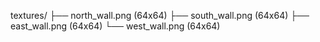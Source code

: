 textures/
├── north_wall.png    (64x64)
├── south_wall.png    (64x64) 
├── east_wall.png     (64x64)
└── west_wall.png     (64x64)